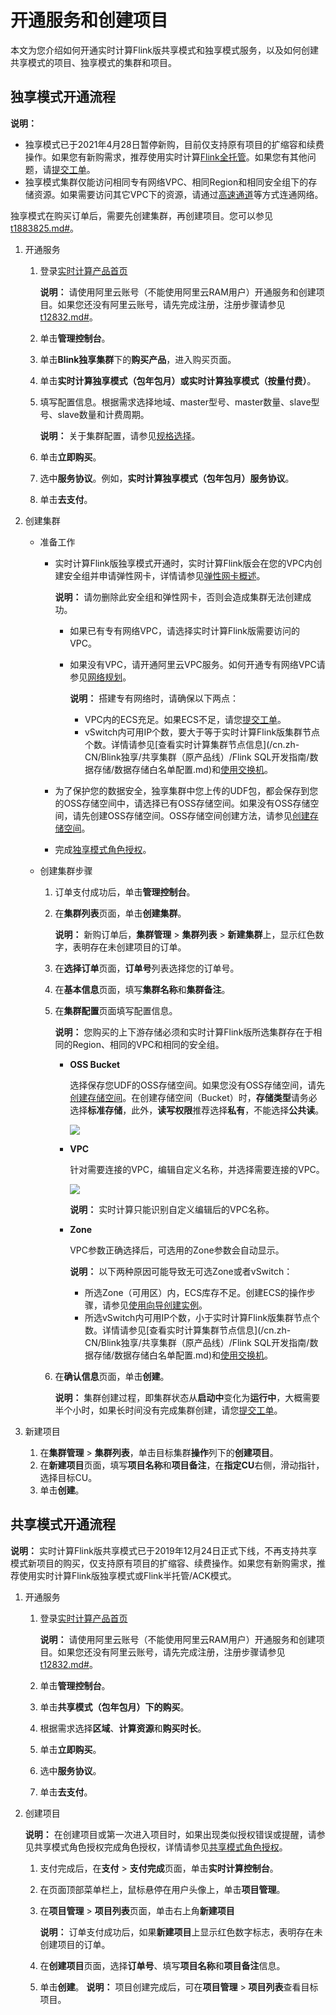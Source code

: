 # 开通服务和创建项目

本文为您介绍如何开通实时计算Flink版共享模式和独享模式服务，以及如何创建共享模式的项目、独享模式的集群和项目。

## 独享模式开通流程

**说明：**

-   独享模式已于2021年4月28日暂停新购，目前仅支持原有项目的扩缩容和续费操作。如果您有新购需求，推荐使用实时计算[Flink全托管](/cn.zh-CN/Flink全托管/产品概览/概述.md)。如果您有其他问题，请[提交工单](https://selfservice.console.aliyun.com/ticket/createIndex?accounttraceid=f7b76db740fa486baa4b63bd5848fbc1idrb)。
-   独享模式集群仅能访问相同专有网络VPC、相同Region和相同安全组下的存储资源。如果需要访问其它VPC下的资源，请通过[高速通道](/cn.zh-CN/产品简介/什么是高速通道？.md)等方式连通网络。

独享模式在购买订单后，需要先创建集群，再创建项目。您可以参见[t1883825.md\#](/cn.zh-CN/Blink独享/共享集群（原产品线）/视频专区/实时计算购买流程.md)。

1.  开通服务
    1.  登录[实时计算产品首页](https://data.aliyun.com/product/sc?spm=5176.8142029.dataTechnology.3.2f366d3ed3LvmR)

        **说明：** 请使用阿里云账号（不能使用阿里云RAM用户）开通服务和创建项目。如果您还没有阿里云账号，请先完成注册，注册步骤请参见[t12832.md\#]()。

    2.  单击**管理控制台**。
    3.  单击**Blink独享集群**下的**购买产品**，进入购买页面。
    4.  单击**实时计算独享模式（包年包月）**或**实时计算独享模式（按量付费）**。
    5.  填写配置信息。根据需求选择地域、master型号、master数量、slave型号、slave数量和计费周期。

        **说明：** 关于集群配置，请参见[规格选择](/cn.zh-CN/Blink独享/共享集群（原产品线）/产品定价/规格选择.md)。

    6.  单击**立即购买**。
    7.  选中**服务协议**。例如，**实时计算独享模式（包年包月）服务协议**。
    8.  单击**去支付**。
2.  创建集群
    -   准备工作
        -   实时计算Flink版独享模式开通时，实时计算Flink版会在您的VPC内创建安全组并申请弹性网卡，详情请参见[弹性网卡概述](/cn.zh-CN/网络/弹性网卡/弹性网卡概述.md)。

            **说明：** 请勿删除此安全组和弹性网卡，否则会造成集群无法创建成功。

            -   如果已有专有网络VPC，请选择实时计算Flink版需要访问的VPC。
            -   如果没有VPC，请开通阿里云VPC服务。如何开通专有网络VPC请参见[网络规划](/cn.zh-CN/快速入门/网络规划.md)。

                **说明：** 搭建专有网络时，请确保以下两点：

                -   VPC内的ECS充足。如果ECS不足，请您[提交工单](https://selfservice.console.aliyun.com/ticket/createIndex?accounttraceid=f7b76db740fa486baa4b63bd5848fbc1idrb)。
                -   vSwitch内可用IP个数，要大于等于实时计算Flink版集群节点个数。详情请参见[查看实时计算集群节点信息](/cn.zh-CN/Blink独享/共享集群（原产品线）/Flink SQL开发指南/数据存储/数据存储白名单配置.md)和[使用交换机](/cn.zh-CN/专有网络和交换机/使用交换机.md)。
        -   为了保护您的数据安全，独享集群中您上传的UDF包，都会保存到您的OSS存储空间中，请选择已有OSS存储空间。如果没有OSS存储空间，请先创建OSS存储空间。OSS存储空间创建方法，请参见[创建存储空间](/cn.zh-CN/快速入门/控制台快速入门/创建存储空间.md)。
        -   完成[独享模式角色授权](/cn.zh-CN/Blink独享/共享集群（原产品线）/准备工作/角色授权/独享模式角色授权.md)。
    -   创建集群步骤
        1.  订单支付成功后，单击**管理控制台**。
        2.  在**集群列表**页面，单击**创建集群**。

            **说明：** 新购订单后，**集群管理** \> **集群列表** \> **新建集群**上，显示红色数字，表明存在未创建项目的订单。

        3.  在**选择订单**页面，**订单号**列表选择您的订单号。
        4.  在**基本信息**页面，填写**集群名称**和**集群备注**。
        5.  在**集群配置**页面填写配置信息。

            **说明：** 您购买的上下游存储必须和实时计算Flink版所选集群存在于相同的Region、相同的VPC和相同的安全组。

            -   **OSS Bucket**

                选择保存您UDF的OSS存储空间。如果您没有OSS存储空间，请先[创建存储空间](/cn.zh-CN/快速入门/控制台快速入门/创建存储空间.md)。在创建存储空间（Bucket）时，**存储类型**请务必选择**标准存储**，此外，**读写权限**推荐选择**私有**，不能选择**公共读**。

                ![](https://static-aliyun-doc.oss-accelerate.aliyuncs.com/assets/img/zh-CN/4154682161/p33098.png)

            -   **VPC**

                针对需要连接的VPC，编辑自定义名称，并选择需要连接的VPC。

                ![](https://static-aliyun-doc.oss-accelerate.aliyuncs.com/assets/img/zh-CN/5154682161/p33836.png)

                **说明：** 实时计算只能识别自定义编辑后的VPC名称。

            -   **Zone**

                VPC参数正确选择后，可选用的Zone参数会自动显示。

                **说明：** 以下两种原因可能导致无可选Zone或者vSwitch：

                -   所选Zone（可用区）内，ECS库存不足。创建ECS的操作步骤，请参见[使用向导创建实例](/cn.zh-CN/实例/创建实例/使用向导创建实例.md)。
                -   所选vSwitch内可用IP个数，小于实时计算Flink版集群节点个数。详情请参见[查看实时计算集群节点信息](/cn.zh-CN/Blink独享/共享集群（原产品线）/Flink SQL开发指南/数据存储/数据存储白名单配置.md)和[使用交换机](/cn.zh-CN/专有网络和交换机/使用交换机.md)。
        6.  在**确认信息**页面，单击**创建**。

            **说明：** 集群创建过程，即集群状态从**启动中**变化为**运行中**，大概需要半个小时，如果长时间没有完成集群创建，请您[提交工单](https://selfservice.console.aliyun.com/ticket/createIndex?accounttraceid=f7b76db740fa486baa4b63bd5848fbc1idrb)。

3.  新建项目
    1.  在**集群管理** \> **集群列表**，单击目标集群**操作**列下的**创建项目**。
    2.  在**新建项目**页面，填写**项目名称**和**项目备注**，在**指定CU**右侧，滑动指针，选择目标CU。
    3.  单击**创建**。

## 共享模式开通流程

**说明：** 实时计算Flink版共享模式已于2019年12月24日正式下线，不再支持共享模式新项目的购买，仅支持原有项目的扩缩容、续费操作。如果您有新购需求，推荐使用实时计算Flink版独享模式或Flink半托管/ACK模式。

1.  开通服务
    1.  登录[实时计算产品首页](https://data.aliyun.com/product/sc?spm=5176.8142029.dataTechnology.3.2f366d3ed3LvmR)

        **说明：** 请使用阿里云账号（不能使用阿里云RAM用户）开通服务和创建项目。如果您还没有阿里云账号，请先完成注册，注册步骤请参见[t12832.md\#]()。

    2.  单击**管理控制台**。
    3.  单击**共享模式（包年包月）**下的**购买**。
    4.  根据需求选择**区域**、**计算资源**和**购买时长**。
    5.  单击**立即购买**。
    6.  选中**服务协议**。
    7.  单击**去支付**。
2.  创建项目

    **说明：** 在创建项目或第一次进入项目时，如果出现类似授权错误或提醒，请参见共享模式角色授权完成角色授权，详情请参见[共享模式角色授权](/cn.zh-CN/Blink独享/共享集群（原产品线）/准备工作/角色授权/共享模式角色授权.md)。

    1.  支付完成后，在**支付** \> **支付完成**页面，单击**实时计算控制台**。
    2.  在页面顶部菜单栏上，鼠标悬停在用户头像上，单击**项目管理**。
    3.  在**项目管理** \> **项目列表**页面，单击右上角**新建项目**

        **说明：** 订单支付成功后，如果**新建项目**上显示红色数字标志，表明存在未创建项目的订单。

    4.  在**创建项目**页面，选择**订单号**、填写**项目名称**和**项目备注**信息。
    5.  单击**创建**。
    **说明：** 项目创建完成后，可在**项目管理** \> **项目列表**查看目标项目。


